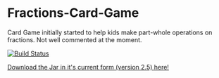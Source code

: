 # Fractions-Card-Game
Card Game initially started to help kids make part-whole operations on fractions.
Not well commented at the moment.

[![Build Status](https://drone.io/github.com/onzfonz/Fractions-Card-Game/status.png)](https://drone.io/github.com/onzfonz/Fractions-Card-Game/latest)

[Download the Jar in it's current form (version 2.5) here!](https://drone.io/github.com/onzfonz/Fractions-Card-Game/files/build/libs/tug-of-war-2.5.jar)